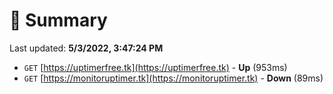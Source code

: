 # 📖 Summary
Last updated: **5/3/2022, 3:47:24 PM**

- `GET` [https://uptimerfree.tk](https://uptimerfree.tk) - **Up** (953ms)
- `GET` [https://monitoruptimer.tk](https://monitoruptimer.tk) - **Down** (89ms)
